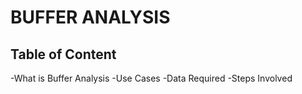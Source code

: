 # BUFFER ANALYSIS
## Table of Content
-What is Buffer Analysis
-Use Cases
-Data Required
-Steps Involved

